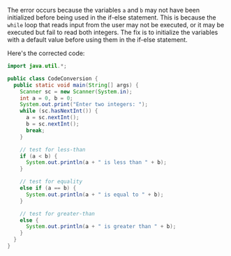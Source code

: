 The error occurs because the variables `a` and `b` may not have been initialized before being used in the if-else statement. This is because the `while` loop that reads input from the user may not be executed, or it may be executed but fail to read both integers. The fix is to initialize the variables with a default value before using them in the if-else statement.

Here's the corrected code:
```java
import java.util.*;

public class CodeConversion {
  public static void main(String[] args) {
    Scanner sc = new Scanner(System.in);
    int a = 0, b = 0;
    System.out.print("Enter two integers: ");
    while (sc.hasNextInt()) {
      a = sc.nextInt();
      b = sc.nextInt();
      break;
    }

    // test for less-than
    if (a < b) {
      System.out.println(a + " is less than " + b);
    }

    // test for equality
    else if (a == b) {
      System.out.println(a + " is equal to " + b);
    }

    // test for greater-than
    else {
      System.out.println(a + " is greater than " + b);
    }
  }
}
```
